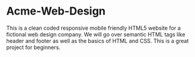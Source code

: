 # Acme-Web-Design
This is a clean coded responsive mobile friendly HTML5 website for a fictional web design company. We will go over semantic HTML tags like header and footer as well as the basics of HTML and CSS. This is a great project for beginners.
